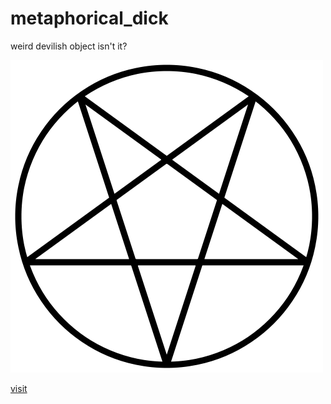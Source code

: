 # metaphorical_dick

weird devilish object isn't it?

![pentagram](./media/pentagram.png)

[visit](http://fuckafucka.com/metaphorical_dick/)
